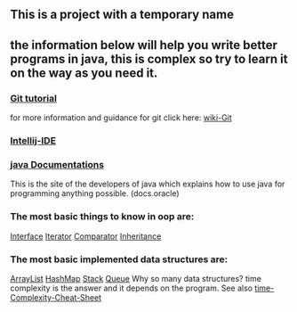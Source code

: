 ## This is a project with a temporary name
## the information below will help you write better programs in java, this is complex so try to learn it on the way as you need it.
### [Git tutorial](https://git-scm.com/docs/gittutorial)
for more information and guidance for git click here: [wiki-Git](https://github.com/Yannnyan/temp_mic/wiki/Git-Guide)
### [Intellij-IDE](https://www.jetbrains.com/idea/download/#section=windows)
### [java Documentations](https://docs.oracle.com/javase/tutorial/java/concepts/)
This is the site of the developers of java which explains how to use java for programming anything possible. (docs.oracle) </br>
### The most basic things to know in oop are: </br>
[Interface](https://docs.oracle.com/javase/tutorial/java/IandI/createinterface.html)
[Iterator](https://docs.oracle.com/javase/8/docs/api/java/util/Iterator.html)
[Comparator](https://docs.oracle.com/javase/8/docs/api/java/util/Comparator.html)
[Inheritance](https://docs.oracle.com/javase/tutorial/java/IandI/subclasses.html) </br>
### The most basic implemented data structures are:
[ArrayList](https://docs.oracle.com/javase/8/docs/api/java/util/ArrayList.html) 
[HashMap](https://docs.oracle.com/javase/8/docs/api/java/util/HashMap.html) 
[Stack](https://docs.oracle.com/javase/7/docs/api/java/util/Stack.html)
[Queue](https://docs.oracle.com/javase/8/docs/api/java/util/Queue.html)
Why so many data structures? time complexity is the answer and it depends on the program.
See also [time-Complexity-Cheat-Sheet](https://github.com/Yannnyan/temp_mic/blob/main/big-o-cheatsheet.pdf)


